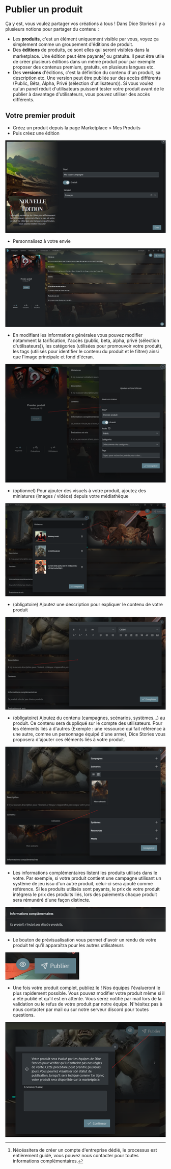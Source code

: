 # Publier un produit

Ça y est, vous voulez partager vos créations à tous !
Dans Dice Stories il y a plusieurs notions pour partager du contenu :

- Les **produits**, c'est un élément uniquement visible par vous, voyez ça simplement comme un groupement d'éditions de produit.
- Des **éditions** de produits, ce sont elles qui seront visibles dans la marketplace. Une édition peut être payante[^1] ou gratuite. Il peut être utile de créer plusieurs éditions dans un même produit pour par exemple proposer des contenus premium, gratuits, en plusieurs langues etc.
- Des **versions** d'éditions, c'est la définition du contenu d'un produit, sa description etc. Une version peut être publiée sur des accès différents (Public, Bêta, Alpha, Privé (sélection d'utilisateurs)). Si vous voulez qu'un panel réduit d'utilisateurs puissent tester votre produit avant de le publier à davantage d'utilisateurs, vous pouvez utiliser des accès différents.

[^1]: Nécéssitera de créer un compte d'entreprise dédié, le processus est entièrement guidé, vous pouvez nous contacter pour toutes informations complémentaires.

## Votre premier produit

- Créez un produit depuis la page Marketplace > Mes Produits
- Puis créez une édition

![alt text](../../../_media/fr/advanced/marketplace/new_product_edition.png)

- Personnalisez à votre envie

![alt text](../../../_media/fr/advanced/marketplace/edit_product_edition.png)

- En modifiant les informations générales vous pouvez modifier notamment la tarification, l'accès (public, beta, alpha, privé (sélection d'utilisateurs)), les catégories (utilisées pour promouvoir votre produit), les tags (utilisés pour identifier le contenu du produit et le filtrer) ainsi que l'image principale et fond d'écran.

![alt text](../../../_media/fr/advanced/marketplace/edit_product_edition_details.png)

- (optionnel) Pour ajouter des visuels à votre produit, ajoutez des miniatures (images / vidéos) depuis votre médiathèque

![alt text](../../../_media/fr/advanced/marketplace/edit_product_edition_thumbnails.png)

- (obligatoire) Ajoutez une description pour expliquer le contenu de votre produit

![alt text](../../../_media/fr/advanced/marketplace/edit_product_edition_description.png)

- (obligatoire) Ajoutez du contenu (campagnes, scénarios, systèmes...) au produit. Ce contenu sera duppliqué sur le compte des utilisateurs. Pour les éléments liés à d'autres (Exemple : une ressource qui fait référence à une autre, comme un personnage équipé d'une arme), Dice Stories vous proposera d'ajouter ces éléments liés à votre produit.

![alt text](../../../_media/fr/advanced/marketplace/edit_product_edition_content.png)

- Les informations complémentaires listent les produits utilisés dans le votre. Par exemple, si votre produit contient une campagne utilisant un système de jeu issu d'un autre produit, celui-ci sera ajouté comme référence. Si les produits utilisés sont payants, le prix de votre produit intégrera le prix des produits liés, lors des paiements chaque produit sera rémunéré d'une façon distincte.

![alt text](../../../_media/fr/advanced/marketplace/edit_product_edition_linked_products.png)

- Le bouton de prévisualisation vous permet d'avoir un rendu de votre produit tel qu'il apparaîtra pour les autres utilisateurs

![alt text](../../../_media/fr/advanced/marketplace/edit_product_edition_buttons.png)

- Une fois votre produit complet, publiez le ! Nos équipes l'évalueront le plus rapidement possible. Vous pouvez modifier votre produit même si il a été publié et qu'il est en attente. Vous serez notifié par mail lors de la validation ou le refus de votre produit par notre équipe. N'hésitez pas à nous contacter par mail ou sur notre serveur discord pour toutes questions.

![alt text](../../../_media/fr/advanced/marketplace/edit_product_edition_publish.png)
